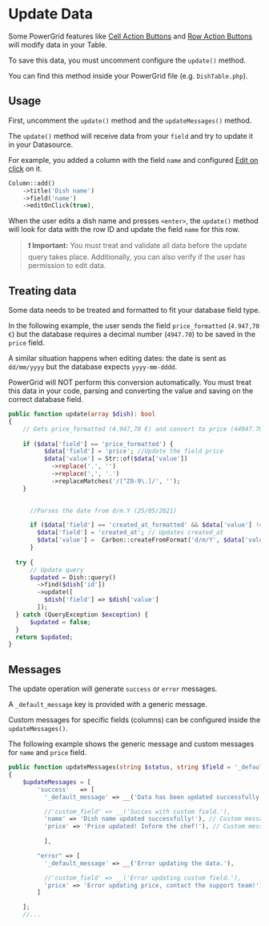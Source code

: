 # Update Data

Some PowerGrid features like [Cell Action Buttons](https://livewire-powergrid.docsforge.com/main/cell-action-buttons/) and [Row Action Buttons](https://livewire-powergrid.docsforge.com/main/row-action-buttons/) will modify data in your Table.

To save this data, you must uncomment configure the `update()` method. 

You can find this method inside your PowerGrid file (e.g. `DishTable.php`).

## Usage

First, uncomment the `update()` method and the `updateMessages()` method.

The `update()` method will receive data from your `field` and try to update it in your Datasource.

For example, you added a column with the field `name` and configured [Edit on click](https://livewire-powergrid.docsforge.com/main/cell-action-buttons/#editonclickbool-iseditable) on it.

```php
Column::add()
    ->title('Dish name')
    ->field('name')
    ->editOnClick(true),
```

When the user edits a dish name and presses `<enter>`, the `update()` method will look for data with the row ID and update the field `name` for this row.

> **❗ Important:** You must treat and validate all data before the update query takes place. Additionally, you can also verify if the user has permission to edit data.

## Treating data

Some data needs to be treated and formatted to fit your database field type.

In the following example, the user sends the field `price_formatted` (`4.947,70 €`) but the database requires a decimal number (`4947.70`) to be saved in the `price` field.

A similar situation happens when editing dates: the date is sent as `dd/mm/yyyy` but the database expects `yyyy-mm-dddd`.

PowerGrid will NOT perform this conversion automatically. You must treat this data in your code, parsing and converting the value and saving on the correct database field.

```php
public function update(array $dish): bool
{
    // Gets price_formatted (4.947,70 €) and convert to price (44947.70).
    
    if ($data['field'] == 'price_formatted') {
          $data['field'] = 'price'; //Update the field price
          $data['value'] = Str::of($data['value'])
            ->replace('.', '')
            ->replace(',', '.')
            ->replaceMatches('/[^Z0-9\.]/', '');
    }

  
      //Parses the date from d/m.Y (25/05/2021) 

      if ($data['field'] == 'created_at_formatted' && $data['value'] != '') {
        $data['field'] = 'created_at'; // Updates created_at
        $data['value'] =  Carbon::createFromFormat('d/m/Y', $data['value']);
      }
      
  try {
      // Update query
      $updated = Dish::query()
        ->find($dish['id'])
        ->update([
          $dish['field'] => $dish['value']
        ]);
  } catch (QueryException $exception) {
      $updated = false;
  }
  return $updated;
}
```

## Messages

The update operation will generate `success` or `error` messages.

A `_default_message` key is provided with a generic message.

Custom messages for specific fields (columns) can be configured inside the `updateMessages()`.

The following example shows the generic message and custom messages for `name` and `price` field.

```php
public function updateMessages(string $status, string $field = '_default_message'): string
{
    $updateMessages = [
        'success'   => [
          '_default_message' => __('Data has been updated successfully!'),

          //'custom_field' => __('Succes with custom field.'),
          'name' => 'Dish name updated successfully!'), // Custom message for name field
          'price' => 'Price updated! Inform the chef!'), // Custom message for price field
          
          ],

        "error" => [
          '_default_message' => __('Error updating the data.'),

          //'custom_field' => __('Error updating custom field.'),
          'price' => 'Error updating price, contact the support team!'), // Custom message for price field
        ]

    ];
    //...
```
